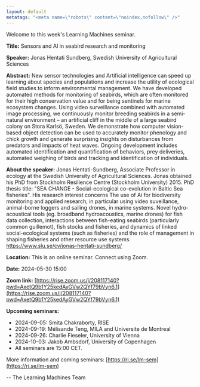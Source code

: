 ```yaml
---
layout: default
metatags: "<meta name=\"robots\" content=\"noindex,nofollow\" />"
---
```

Welcome to this week's Learning Machines seminar.

**Title:** Sensors and AI in seabird research and monitoring

**Speaker:** Jonas Hentati Sundberg, Swedish University of Agricultural Sciences

**Abstract:** New sensor technologies and Artificial intelligence can speed up learning about species and populations and increase the utility of ecological field studies to inform environmental management. We have developed automated methods for monitoring of seabirds, which are often monitored for their high conservation value and for being sentinels for marine ecosystem changes. Using video surveillance combined with automated image processing, we continuously monitor breeding seabirds in a semi-natural environment – an artificial cliff in the middle of a large seabird colony on Stora Karlsö, Sweden. We demonstrate how computer vision-based object detection can be used to accurately monitor phenology and chick growth and generate surprising insights on disturbances from predators and impacts of heat waves. Ongoing development includes automated identification and quantification of behaviors, prey deliveries, automated weighing of birds and tracking and identification of individuals.

**About the speaker:** Jonas Hentati-Sundberg, Associate Professor in ecology at the Swedish University of Agricultural Sciences. Jonas obtained his PhD from Stockholm Resilience Centre (Stockholm University) 2015. PhD thesis title: "SEA CHANGE - Social-ecological co-evolution in Baltic Sea fisheries". His research interest concerns The use of Ai for biodiversity monitoring and applied research, in particular using video suveillance, animal-borne loggers and sailing drones, in marine systems. Novel hydro-acoustical tools (eg. broadband hydroacoustics, marine drones) for fish data collection, interactions between fish-eating seabirds (particularly common guillemot), fish stocks and fisheries, and dynamics of linked social-ecological systems (such as fisheries) and the role of management in shaping fisheries and other resource use systems. https://www.slu.se/cv/jonas-hentati-sundberg/

**Location:** This is an online seminar. Connect using Zoom.

**Date:** 2024-05-30 15:00

**Zoom link:** [https://rise.zoom.us/j/208117140?pwd=AxetQ9b1Y25kedAyGVw2QYf79bVyn6.1](https://rise.zoom.us/j/208117140?pwd=AxetQ9b1Y25kedAyGVw2QYf79bVyn6.1)

**Upcoming seminars:**

* 2024-09-05: Smita Chakraborty, RISE
* 2024-09-19: Mélisande Teng, MILA and Universite de Montreal
* 2024-09-26: Charlie Fieseler, University of Vienna
* 2024-10-03: Jakob Ambsdorf, University of Copenhagen
* All seminars are 15:00 CET.

More information and coming seminars: [https://ri.se/lm-sem](https://ri.se/lm-sem)

-- The Learning Machines Team

